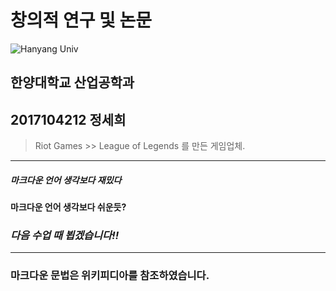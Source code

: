 # 창의적 연구 및 논문
![Hanyang Univ](http://www.hanyang.ac.kr/html-repositories/images/custom/introduction/img_hy0104_02_0102.png)
## 한양대학교 산업공학과 
## **2017104212 정세희**
> Riot Games &gt;&gt; League of Legends 를 만든 게임업체.
- - -
##### *마크다운 언어 생각보다 재밌다*
#### **마크다운 언어 생각보다 쉬운듯?**
### *다음 수업 때 뵙겠습니다!!*
- - -
### 마크다운 문법은 위키피디아를 참조하였습니다.
[wiki]: http://en.wikipedia.org/wiki/Markdown#Syntax_examples
